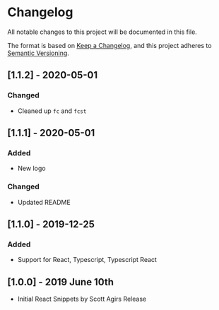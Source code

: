 # Changelog

All notable changes to this project will be documented in this file.

The format is based on [Keep a Changelog](https://keepachangelog.com/en/1.0.0/),
and this project adheres to [Semantic Versioning](https://semver.org/spec/v2.0.0.html).

## [1.1.2] - 2020-05-01

### Changed
- Cleaned up `fc` and `fcst` 

## [1.1.1] - 2020-05-01

### Added
- New logo

### Changed
- Updated README

## [1.1.0] - 2019-12-25

### Added
- Support for React, Typescript, Typescript React

## [1.0.0] - 2019 June 10th

- Initial React Snippets by Scott Agirs Release

